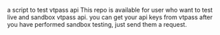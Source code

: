a script to test vtpass api 
This repo is available for user who want to test live and sandbox vtpass api.
you can get your api keys from vtpass after you have performed sandbox testing, just send them a request.